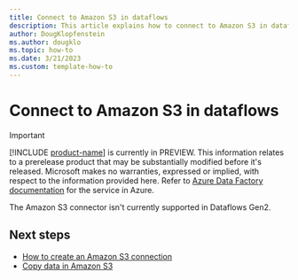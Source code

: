 ```yaml
---
title: Connect to Amazon S3 in dataflows
description: This article explains how to connect to Amazon S3 in dataflows.
author: DougKlopfenstein
ms.author: dougklo
ms.topic: how-to
ms.date: 3/21/2023
ms.custom: template-how-to 
---
```


# Connect to Amazon S3 in dataflows

> [!IMPORTANT]
> [!INCLUDE [product-name](../includes/product-name.md)] is currently in PREVIEW.
> This information relates to a prerelease product that may be substantially modified before it's released. Microsoft makes no warranties, expressed or implied, with respect to the information provided here. Refer to [Azure Data Factory documentation](/azure/data-factory/) for the service in Azure.

The Amazon S3 connector isn't currently supported in Dataflows Gen2.

## Next steps

- [How to create an Amazon S3 connection](../placeholder.md)
- [Copy data in Amazon S3](../placeholder.md)
